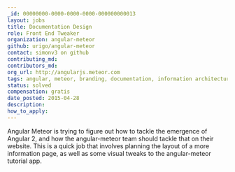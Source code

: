 ```yaml
---
_id: 00000000-0000-0000-0000-000000000013
layout: jobs
title: Documentation Design
role: Front End Tweaker
organization: angular-meteor
github: urigo/angular-meteor
contact: simonv3 on github
contributing_md:
contributors_md:
org_url: http://angularjs.meteor.com
tags: angular, meteor, branding, documentation, information architecture
status: solved
compensation: gratis
date_posted: 2015-04-28
description:
how_to_apply:
---
```


Angular Meteor is trying to figure out how to tackle the emergence of Angular 2, and how the angular-meteor team should tackle that on their website. This is a quick job that involves planning the layout of a more information page, as well as some visual tweaks to the angular-meteor tutorial app.
